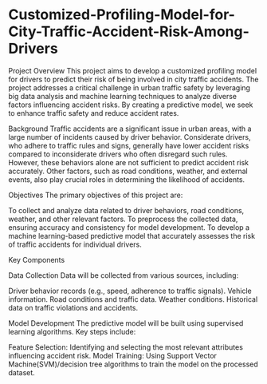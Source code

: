 # Customized-Profiling-Model-for-City-Traffic-Accident-Risk-Among-Drivers

Project Overview
This project aims to develop a customized profiling model for drivers to predict their risk of being involved in city traffic accidents. The project addresses a critical challenge in urban traffic safety by leveraging big data analysis and machine learning techniques to analyze diverse factors influencing accident risks. By creating a predictive model, we seek to enhance traffic safety and reduce accident rates.

Background
Traffic accidents are a significant issue in urban areas, with a large number of incidents caused by driver behavior. Considerate drivers, who adhere to traffic rules and signs, generally have lower accident risks compared to inconsiderate drivers who often disregard such rules. However, these behaviors alone are not sufficient to predict accident risk accurately. Other factors, such as road conditions, weather, and external events, also play crucial roles in determining the likelihood of accidents.

Objectives
The primary objectives of this project are:

To collect and analyze data related to driver behaviors, road conditions, weather, and other relevant factors.
To preprocess the collected data, ensuring accuracy and consistency for model development.
To develop a machine learning-based predictive model that accurately assesses the risk of traffic accidents for individual drivers.

Key Components

Data Collection
Data will be collected from various sources, including:

Driver behavior records (e.g., speed, adherence to traffic signals).
Vehicle information.
Road conditions and traffic data.
Weather conditions.
Historical data on traffic violations and accidents.

Model Development
The predictive model will be built using supervised learning algorithms. Key steps include:

Feature Selection: Identifying and selecting the most relevant attributes influencing accident risk.
Model Training: Using Support Vector Machine(SVM)/decision tree algorithms to train the model on the processed dataset.


